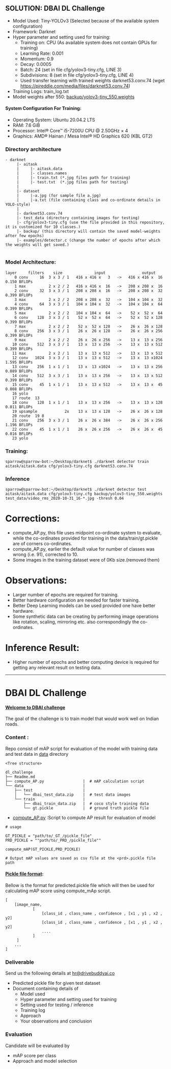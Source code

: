 ## SOLUTION: DBAI DL Challenge
- Model Used: Tiny-YOLOv3 (Selected because of the available system configuration)
- Framework: Darknet
- Hyper parameter and setting used for training:
  -  Training on: CPU (As available system does not contain GPUs for training)
  -  Learning Rate: 0.001
  -  Momentum: 0.9
  -  Decay: 0.0005
  -  Batch: 24 (set in file cfg/yolov3-tiny.cfg, LINE 3)
  -  Subdivisions: 8 (set in file cfg/yolov3-tiny.cfg, LINE 4)
  -  Used transfer learning with trained weights darknet53.conv.74 (wget https://pjreddie.com/media/files/darknet53.conv.74)
- Training Logs: train_log.txt
- Model weights after 550: [backup/yolov3-tiny_550.weights](https://drive.google.com/file/d/1pjI6QFcXpxjatNyCQIL5rNr1MJ8fcseF/view?usp=sharing) 

#### System Configuration For Training:
- Operating System: Ubuntu 20.04.2 LTS
- RAM: 7.6 GiB
- Processor: Intel® Core™ i5-7200U CPU @ 2.50GHz × 4 
- Graphics: AMD® Hainan / Mesa Intel® HD Graphics 620 (KBL GT2)

### Directory architecture
```
- darknet
     |- aitask
     |     |- aitask.data
     |     |- classes.names
     |     |- train.txt (*.jpg files path for training)
     |     |- test.txt  (*.jpg files path for testing)
     |     
     |- dataset
     |     |-a.jpg (for sample file a.jpg)
     |     |-a.txt (file containing class and co-ordinate details in YOLO-style)
     |     
     |- darknet53.conv.74
     |- test_data (directory containing images for testing)
     |- cfg/yolov3-tiny.cfg (use the file provided in this repository, it is customized for 10 classes.)
     |- backup/ (this directory will contain the saved model-weights after few epochs)
     |- examples/detector.c (change the number of epochs after which the weights will get saved.)
     
```     

### Model Architecture:
```
layer     filters    size              input                output
    0 conv     16  3 x 3 / 1   416 x 416 x   3   ->   416 x 416 x  16  0.150 BFLOPs
    1 max          2 x 2 / 2   416 x 416 x  16   ->   208 x 208 x  16
    2 conv     32  3 x 3 / 1   208 x 208 x  16   ->   208 x 208 x  32  0.399 BFLOPs
    3 max          2 x 2 / 2   208 x 208 x  32   ->   104 x 104 x  32
    4 conv     64  3 x 3 / 1   104 x 104 x  32   ->   104 x 104 x  64  0.399 BFLOPs
    5 max          2 x 2 / 2   104 x 104 x  64   ->    52 x  52 x  64
    6 conv    128  3 x 3 / 1    52 x  52 x  64   ->    52 x  52 x 128  0.399 BFLOPs
    7 max          2 x 2 / 2    52 x  52 x 128   ->    26 x  26 x 128
    8 conv    256  3 x 3 / 1    26 x  26 x 128   ->    26 x  26 x 256  0.399 BFLOPs
    9 max          2 x 2 / 2    26 x  26 x 256   ->    13 x  13 x 256
   10 conv    512  3 x 3 / 1    13 x  13 x 256   ->    13 x  13 x 512  0.399 BFLOPs
   11 max          2 x 2 / 1    13 x  13 x 512   ->    13 x  13 x 512
   12 conv   1024  3 x 3 / 1    13 x  13 x 512   ->    13 x  13 x1024  1.595 BFLOPs
   13 conv    256  1 x 1 / 1    13 x  13 x1024   ->    13 x  13 x 256  0.089 BFLOPs
   14 conv    512  3 x 3 / 1    13 x  13 x 256   ->    13 x  13 x 512  0.399 BFLOPs
   15 conv     45  1 x 1 / 1    13 x  13 x 512   ->    13 x  13 x  45  0.008 BFLOPs
   16 yolo
   17 route  13
   18 conv    128  1 x 1 / 1    13 x  13 x 256   ->    13 x  13 x 128  0.011 BFLOPs
   19 upsample            2x    13 x  13 x 128   ->    26 x  26 x 128
   20 route  19 8
   21 conv    256  3 x 3 / 1    26 x  26 x 384   ->    26 x  26 x 256  1.196 BFLOPs
   22 conv     45  1 x 1 / 1    26 x  26 x 256   ->    26 x  26 x  45  0.016 BFLOPs
   23 yolo
```

### Training:
```
sparrow@sparrow-bot:~/Desktop/darknet$ ./darknet detector train aitask/aitask.data cfg/yolov3-tiny.cfg darknet53.conv.74
```

### Inference
```
sparrow@sparrow-bot:~/Desktop/darknet$ ./darknet detector test aitask/aitask.data cfg/yolov3-tiny.cfg backup/yolov3-tiny_550.weights test_data/video_rms_2020-10-31_16-*.jpg -thresh 0.04
```

# Corrections:
- compute_AP.py, this file uses midpoint co-ordinate system to evaluate, while the co-ordinates provided for training in the data/train/gt.pickle are of corners co-ordinates.
- compute_AP.py, earlier the default value for number of classes was wrong (i.e. 91), corrected to 10.
- Some images in the training dataset were of 0Kb size.(removed them)

# Observations:
- Larger number of epochs are required for training.
- Better hardware configuration are needed for faster training.
- Better Deep Learning models can be used provided one have better hardware.
- Some synthetic data can be creating by performing image operations like rotation, scaling, mirroring etc. also correspondingly the co-ordinates.

# Inference Result:
- Higher number of epochs and better computing device is required for getting any relevant result on testing data.

---

# DBAI DL Challenge

#### <u>Welcome to DBAI challenge</u>
The goal of the challenge is to train model that would work well on Indian roads.


### Content :

Repo consist of mAP script for evaluation of the model with training data and test data in [data](data) directory


```
<Tree structure>

dl_challenge
├── Readme.md
├── compute_AP.py                 |  # mAP calculation script
└── data                          |
    ├── test                      |
    │   └── dbai_test_data.zip    |  # test data images
    └── train                     |
        ├── dbai_train_data.zip   |  # coco style training data
        └── gt.pickle             |  # ground truth pickle file

```


- [compute_AP.py](compute_AP.py) :Script to compute AP result for evaluation of model
```
# usage 

GT_PICKLE = "path/to/_GT_/pickle_file"
PRD_PICKLE = ""path/to/_PRD_/pickle_file""

compute_mAP(GT_PICKLE,PRD_PICKLE)

# Output mAP values are saved as csv file at the <prd>.pickle file path 
```


#### <u>Pickle file format</u>:
Bellow is the format for predicted.pickle file which will then be used for calculating mAP score using compute_mAp script.

```
[
    [image_name,
            [ 
                [class_id , class_name , confidence , [x1 , y1 , x2 , y2]
                [class_id , class_name , confidence , [x1 , y1 , x2 , y2]
                ....
            ]
     ]
    ...
]
```

### Deliverable
Send us the following details at [hr@drivebuddyai.co](hr@drivebuddyai.co)
- Predicted pickle file for given test dataset
- Document containing details of
  - Model used
  - Hyper parameter and setting used for training
  - Setting used for testing / inference
  - Training log
  - Approach
  - Your observations and conclusion

### Evaluation

Candidate will be evaluated by
- mAP score per class
- Approach and model selection
